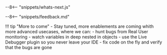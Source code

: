 --8<-- "snippets/whats-next.js"

--8<-- "snippets/feedback.md"

!!! tip "More to come"
    - Stay tuned, more enablements are coming whith more advanced usecases, where we can:
        - hunt bugs from Real User monitoring
        - watch variables in deep nested in objects
        - use the Live Debugger plugin so you never leave your IDE
        - fix code on the fly and verify that the bugs are gone 

